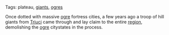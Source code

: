 Tags: plateau, [giants](Giants), [ogres](Ogres)

Once dotted with massive [ogre](Ogres) fortress cities, a few years ago a troop of hill giants from [Triuci](Triuci) came through and lay claim to the entire [region](Regions), demolishing the [ogre](Ogres) citystates in the process.